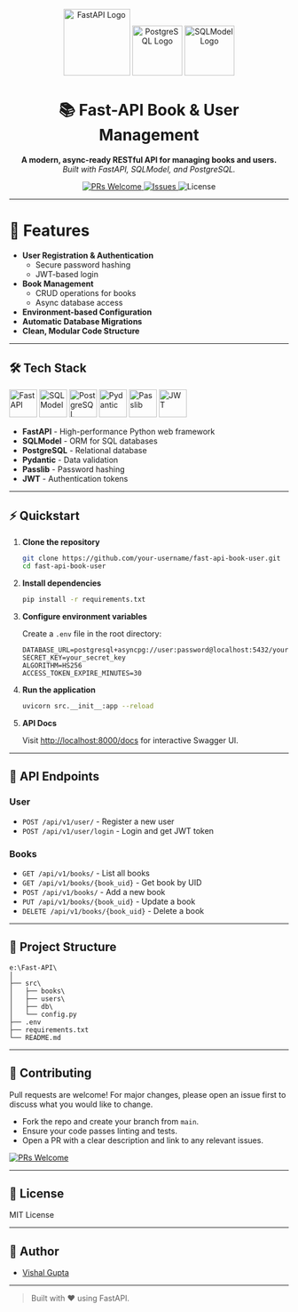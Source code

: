 <!-- LOGO SECTION -->
<p align="center">
  <img src="https://fastapi.tiangolo.com/img/logo-margin/logo-teal.png" alt="FastAPI Logo" width="120"/>
  <img src="https://www.postgresql.org/media/img/about/press/elephant.png" alt="PostgreSQL Logo" width="90"/>
  <img src="https://avatars.githubusercontent.com/u/59588641?s=200&v=4" alt="SQLModel Logo" width="90"/>
</p>

<h1 align="center">📚 Fast-API Book & User Management</h1>
<p align="center">
  <b>A modern, async-ready RESTful API for managing books and users.</b><br>
  <i>Built with FastAPI, SQLModel, and PostgreSQL.</i>
</p>

<p align="center">
  <a href="https://github.com/your-username/fast-api-book-user/pulls">
    <img src="https://img.shields.io/badge/PRs-welcome-brightgreen.svg?style=flat-square" alt="PRs Welcome"/>
  </a>
  <a href="https://github.com/your-username/fast-api-book-user/issues">
    <img src="https://img.shields.io/github/issues/your-username/fast-api-book-user?style=flat-square" alt="Issues"/>
  </a>
  <img src="https://img.shields.io/badge/license-MIT-blue.svg?style=flat-square" alt="License"/>
</p>

---

# 🚀 Features

- **User Registration & Authentication**
  - Secure password hashing
  - JWT-based login
- **Book Management**
  - CRUD operations for books
  - Async database access
- **Environment-based Configuration**
- **Automatic Database Migrations**
- **Clean, Modular Code Structure**

---

## 🛠️ Tech Stack

<p align="left">
  <img src="https://fastapi.tiangolo.com/img/logo-margin/logo-teal.png" alt="FastAPI" width="50" title="FastAPI"/>
  <img src="https://avatars.githubusercontent.com/u/59588641?s=200&v=4" alt="SQLModel" width="50" title="SQLModel"/>
  <img src="https://www.postgresql.org/media/img/about/press/elephant.png" alt="PostgreSQL" width="50" title="PostgreSQL"/>
  <img src="https://cdn.jsdelivr.net/gh/simple-icons/simple-icons/icons/pydantic.svg" alt="Pydantic" width="50" title="Pydantic"/>
  <img src="https://cdn.jsdelivr.net/gh/simple-icons/simple-icons/icons/passlib.svg" alt="Passlib" width="50" title="Passlib"/>
  <img src="https://jwt.io/img/pic_logo.svg" alt="JWT" width="50" title="JWT"/>
</p>

- **FastAPI** - High-performance Python web framework
- **SQLModel** - ORM for SQL databases
- **PostgreSQL** - Relational database
- **Pydantic** - Data validation
- **Passlib** - Password hashing
- **JWT** - Authentication tokens

---

## ⚡ Quickstart

1. **Clone the repository**

   ```bash
   git clone https://github.com/your-username/fast-api-book-user.git
   cd fast-api-book-user
   ```

2. **Install dependencies**

   ```bash
   pip install -r requirements.txt
   ```

3. **Configure environment variables**

   Create a `.env` file in the root directory:

   ```
   DATABASE_URL=postgresql+asyncpg://user:password@localhost:5432/yourdb
   SECRET_KEY=your_secret_key
   ALGORITHM=HS256
   ACCESS_TOKEN_EXPIRE_MINUTES=30
   ```

4. **Run the application**

   ```bash
   uvicorn src.__init__:app --reload
   ```

5. **API Docs**

   Visit [http://localhost:8000/docs](http://localhost:8000/docs) for interactive Swagger UI.

---

## 📖 API Endpoints

### User

- `POST /api/v1/user/` - Register a new user
- `POST /api/v1/user/login` - Login and get JWT token

### Books

- `GET /api/v1/books/` - List all books
- `GET /api/v1/books/{book_uid}` - Get book by UID
- `POST /api/v1/books/` - Add a new book
- `PUT /api/v1/books/{book_uid}` - Update a book
- `DELETE /api/v1/books/{book_uid}` - Delete a book

---

## 🧩 Project Structure

```
e:\Fast-API\
│
├── src\
│   ├── books\
│   ├── users\
│   ├── db\
│   └── config.py
├── .env
├── requirements.txt
└── README.md
```

---

## 🤝 Contributing

Pull requests are welcome! For major changes, please open an issue first to discuss what you would like to change.

- Fork the repo and create your branch from `main`.
- Ensure your code passes linting and tests.
- Open a PR with a clear description and link to any relevant issues.

[![PRs Welcome](https://img.shields.io/badge/PRs-welcome-brightgreen.svg?style=flat-square)](https://github.com/your-username/fast-api-book-user/pulls)

---

## 📝 License

MIT License

---

## 👤 Author

- [Vishal Gupta](https://github.com/vishalgupta2k)

---

> Built with ❤️ using FastAPI.
